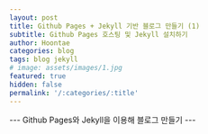 ```yaml
---
layout: post
title: Github Pages + Jekyll 기반 블로그 만들기 (1)
subtitle: Github Pages 호스팅 및 Jekyll 설치하기
author: Hoontae
categories: blog
tags: blog jekyll
# image: assets/images/1.jpg
featured: true
hidden: false
permalink: '/:categories/:title'
---
```


--- Github Pages와 Jekyll을 이용해 블로그 만들기 ---